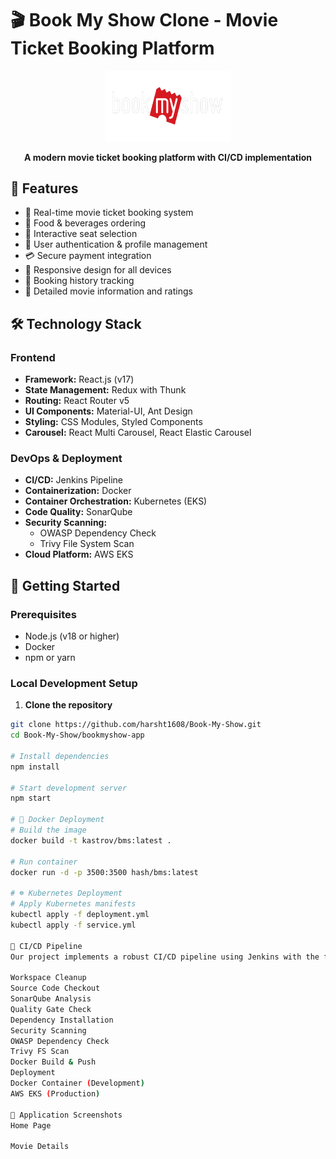 # 🎬 Book My Show Clone - Movie Ticket Booking Platform

<div align="center">
  <img src="bookmyshow-app/public/Bookmyshow-logo.png" alt="Book My Show Logo" width="200"/>
  <p><strong>A modern movie ticket booking platform with CI/CD implementation</strong></p>
</div>

## 🌟 Features

- 🎫 Real-time movie ticket booking system
- 🍿 Food & beverages ordering
- 🎯 Interactive seat selection
- 👥 User authentication & profile management
- 💳 Secure payment integration
- 📱 Responsive design for all devices
- 📖 Booking history tracking
- 🎥 Detailed movie information and ratings

## 🛠️ Technology Stack

### Frontend
- **Framework:** React.js (v17)
- **State Management:** Redux with Thunk
- **Routing:** React Router v5
- **UI Components:** Material-UI, Ant Design
- **Styling:** CSS Modules, Styled Components
- **Carousel:** React Multi Carousel, React Elastic Carousel

### DevOps & Deployment
- **CI/CD:** Jenkins Pipeline
- **Containerization:** Docker
- **Container Orchestration:** Kubernetes (EKS)
- **Code Quality:** SonarQube
- **Security Scanning:** 
  - OWASP Dependency Check
  - Trivy File System Scan
- **Cloud Platform:** AWS EKS

## 🚀 Getting Started

### Prerequisites
- Node.js (v18 or higher)
- Docker
- npm or yarn

### Local Development Setup

1. **Clone the repository**
```bash
git clone https://github.com/harsht1608/Book-My-Show.git
cd Book-My-Show/bookmyshow-app

# Install dependencies
npm install

# Start development server
npm start

# 🐳 Docker Deployment
# Build the image
docker build -t kastrov/bms:latest .

# Run container
docker run -d -p 3500:3500 hash/bms:latest

# ☸️ Kubernetes Deployment
# Apply Kubernetes manifests
kubectl apply -f deployment.yml
kubectl apply -f service.yml

🔄 CI/CD Pipeline
Our project implements a robust CI/CD pipeline using Jenkins with the following stages:

Workspace Cleanup
Source Code Checkout
SonarQube Analysis
Quality Gate Check
Dependency Installation
Security Scanning
OWASP Dependency Check
Trivy FS Scan
Docker Build & Push
Deployment
Docker Container (Development)
AWS EKS (Production)

📸 Application Screenshots
Home Page

Movie Details
